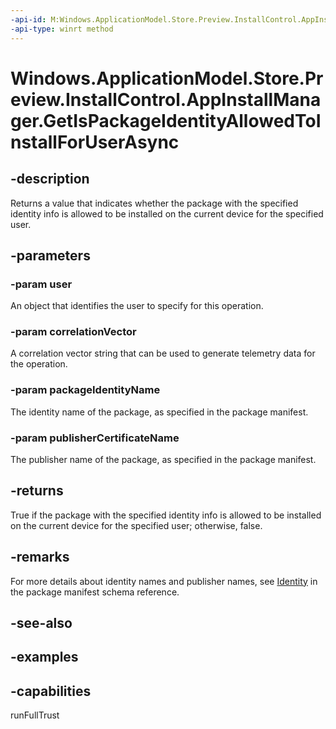 ```yaml
---
-api-id: M:Windows.ApplicationModel.Store.Preview.InstallControl.AppInstallManager.GetIsPackageIdentityAllowedToInstallForUserAsync(Windows.System.User,System.String,System.String,System.String)
-api-type: winrt method
---
```


<!-- Method syntax.
public IAsyncOperation<bool> AppInstallManager.GetIsPackageIdentityAllowedToInstallForUserAsync(User user, String correlationVector, String packageIdentityName, String publisherCertificateName)
-->

# Windows.ApplicationModel.Store.Preview.InstallControl.AppInstallManager.GetIsPackageIdentityAllowedToInstallForUserAsync

## -description
Returns a value that indicates whether the package with the specified identity info is allowed to be installed on the current device for the specified user.

## -parameters
### -param user
An object that identifies the user to specify for this operation.

### -param correlationVector
A correlation vector string that can be used to generate telemetry data for the operation.

### -param packageIdentityName
The identity name of the package, as specified in the package manifest.

### -param publisherCertificateName
The publisher name of the package, as specified in the package manifest.

## -returns
True if the package with the specified identity info is allowed to be installed on the current device for the specified user; otherwise, false.

## -remarks
For more details about identity names and publisher names, see [Identity](https://docs.microsoft.com/uwp/schemas/appxpackage/uapmanifestschema/element-identity) in the package manifest schema reference.

## -see-also

## -examples

## -capabilities
runFullTrust
